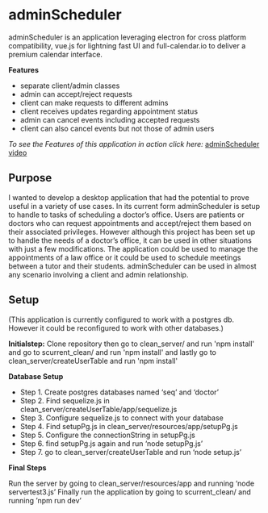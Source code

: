 # adminScheduler

adminScheduler is an application leveraging electron for cross platform compatibility, vue.js for lightning fast UI and full-calendar.io to deliver a premium calendar interface. 

**Features**
* separate client/admin classes
* admin can accept/reject requests
* client can make requests to different admins
* client receives updates regarding appointment status
* admin can cancel events including accepted requests
* client can also cancel events but not those of admin users

*To see the Features of this application in action click here:*
[adminScheduler video](https://www.youtube.com/watch?v=LhDaJRz65Sg)

Purpose
---
I wanted to develop a desktop application that had the potential to prove useful in a variety of use cases. In its current form adminScheduler is setup to handle to tasks of scheduling a doctor’s office. Users are patients or doctors who can request appointments and accept/reject them  based on their associated privileges. However although this project has been set up to handle the needs of a doctor’s office, it can be used in other situations with just a few modifications. The application could be used to manage the appointments of a law office or it could be used to schedule meetings between a tutor and their students. adminScheduler can be used in almost any scenario involving a client and admin relationship.

Setup
---

(This application is currently configured to work with a postgres db. However it could be reconfigured to work with other databases.)

**Initialstep:**
Clone repository then go to clean_server/ and run 'npm install' and go to scurrent_clean/ and run 'npm install'
and lastly go to clean_server/createUserTable and run 'npm install'

**Database Setup**
* Step 1. Create postgres databases named ‘seq’ and ‘doctor’
* Step 2. Find sequelize.js in clean_server/createUserTable/app/sequelize.js
* Step 3. Configure sequelize.js to connect with your database
* Step 4. Find setupPg.js in clean_server/resources/app/setupPg.js
* Step 5. Configure the connectionString in setupPg.js
* Step 6. find setupPg.js again and run ‘node setupPg.js’
* Step 7.  go to clean_server/createUserTable and run ‘node setup.js’
        
 **Final Steps**
 
Run the server by going to clean_server/resources/app and running ‘node servertest3.js’
Finally run the application by going to scurrent_clean/ and running ’npm run dev’
